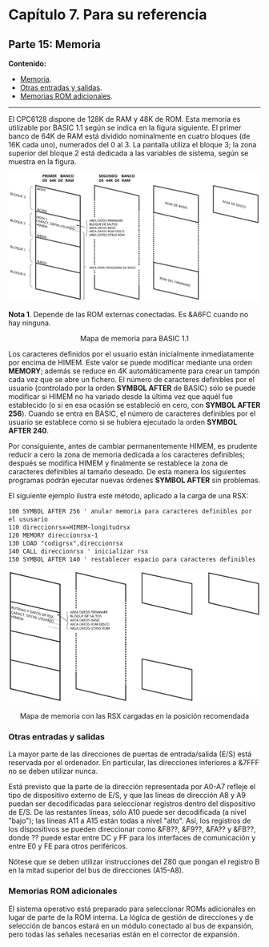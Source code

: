 # Capítulo 7. Para su referencia

## Parte 15: Memoria

**Contenido:**

* [Memoria](#memoria).
* [Otras entradas y salidas](#otras-entradas-y-salidas).
* [Memorias ROM adicionales](#memorias-rom-adicionales).

***

El CPC6128 dispone de 128K de RAM y 48K de ROM. Esta memoria es utilizable por BASIC 1.1 según se indica en la figura siguiente. El primer banco de 64K de RAM está dividido nominalmente en cuatro bloques (de 16K cada uno), numerados del 0 al 3. La pantalla utiliza el bloque 3; la zona superior del bloque 2 está dedicada a las variables de sistema, según se muestra en la figura.

![](svg/c07-p15-i01.svg)

**Nota 1**. Depende de las ROM externas conectadas. Es &A6FC cuando no hay ninguna.

<center>Mapa de memoria para BASIC 1.1</center>

Los caracteres definidos por el usuario están inicialmente inmediatamente por encima de HIMEM. Este valor se puede modificar mediante una orden **MEMORY**; además se reduce en 4K automáticamente para crear un tampón cada vez que se abre un fichero. El número de caracteres definibles por el usuario (controlado por la orden **SYMBOL AFTER** de BASIC) sólo se puede modificar si HIMEM no ha variado desde la última vez que aquél fue establecido (o si en esa ocasión se estableció en cero, con **SYMBOL AFTER 256**). Cuando se entra en BASIC, el número de caracteres definibles por el usuario se establece como si se hubiera ejecutado la orden **SYMBOL AFTER 240**.

Por consiguiente, antes de cambiar permanentemente HIMEM, es prudente reducir a cero la zona de memoria dedicada a los caracteres definibles; después se modifica HIMEM y finalmente se restablece la zona de caracteres definibles al tamaño deseado. De esta manera los siguientes programas podrán ejecutar nuevas órdenes **SYMBOL AFTER** sin problemas.

El siguiente ejemplo ilustra este método, aplicado a la carga de una RSX: 

```basic
100 SYMBOL AFTER 256 ' anular memoria para caracteres definibles por el ususario
110 direccionrsx=HIMEM-longitudrsx
120 MEMORY direccionrsx-1
130 LOAD "codigrsx",direccionrsx
140 CALL direccionrsx ' inicializar rsx
150 SYMBOL AFTER 140 ' restablecer espacio para caracteres definibles
```

![](svg/c07-p15-i02.svg)

<center>Mapa de memoria con las RSX cargadas en la posición recomendada</center>

### Otras entradas y salidas
La mayor parte de las direcciones de puertas de entrada/salida (E/S) está reservada por el ordenador. En particular, las direcciones inferiores a &7FFF no se deben utilizar nunca.

Está previsto que la parte de la dirección representada por A0-A7 refleje el tipo de dispositivo externo de E/S, y que las líneas de dirección A8 y A9 puedan ser decodificadas para seleccionar registros dentro del dispositivo de E/S. De las restantes líneas, sólo A10 puede ser decodificada (a nivel "bajo"); las líneas A11 a A15 están todas a nivel "alto". Así, los registros de los dispositivos se pueden direccionar como &F8??, &F9??, &FA?? y &FB??, donde ?? puede estar entre DC y FF para los interfaces de comunicación y entre E0 y FE para otros periféricos.

Nótese que se deben utilizar instrucciones del Z80 que pongan el registro B en la mitad superior del bus de direcciones (A15-A8).

### Memorias ROM adicionales
El sistema operativo está preparado para seleccionar ROMs adicionales en lugar de parte de la ROM interna. La lógica de gestión de direcciones y de selección de bancos estará en un módulo conectado al bus de expansión, pero todas las señales necesarias están en el corrector de expansión.



